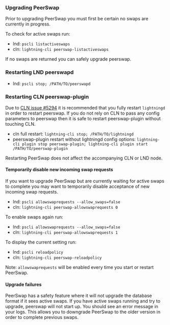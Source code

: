 ### Upgrading PeerSwap

Prior to upgrading PeerSwap you must first be certain no swaps are currently in progress.

To check for active swaps run:

 - lnd: `pscli listactiveswaps`
 - cln: `lightning-cli peerswap-listactiveswaps`

If no swaps are returned you can safely upgrade peerswap.

### Restarting LND peerswapd
 - lnd: `pscli stop; /PATH/TO/peerswapd`

### Restarting CLN peerswap-plugin
Due to [CLN issue #5294](https://github.com/ElementsProject/lightning/issues/5294) it is recommended that you fully restart `lightningd` in order to restart peerswap. If you do not rely on CLN to pass any config parameters to peerswap then it is safe to restart peerswap-plugin without touching CLN.


 - cln full restart: `lightning-cli stop; /PATH/TO/lightningd`
 - peerswap-plugin restart without lightningd config options: `lightning-cli plugin stop peerswap-plugin; lightning-cli plugin start /PATH/TO/peerswap-plugin`

Restarting PeerSwap does not affect the accompanying CLN or LND node.

#### Temporarily disable new incoming swap requests

If you want to upgrade PeerSwap but are currently waiting for active swaps to complete you may want to temporarily disable acceptance of new incoming swap requests.

 - lnd: `pscli allowswaprequests --allow_swaps=false`
 - cln: `lightning-cli peerswap-allowswaprequests 0`

To enable swaps again run: 

 - lnd: `pscli allowswaprequests --allow_swaps=false`
 - cln: `lightning-cli peerswap-allowswaprequests 1`

To display the current setting run:

 - lnd: `pscli reloadpolicy`
 - cln: `lightning-cli peerswap-reloadpolicy`

Note: `allowswaprequests` will be enabled every time you start or restart PeerSwap.

#### Upgrade failures

PeerSwap has a safety feature where it will not upgrade the database format if it sees active swaps. If you have active swaps running and try to upgrade, peerswap will not start up. You should see an error message in your logs. This allows you to downgrade PeerSwap to the older version in order to complete previous swaps.
